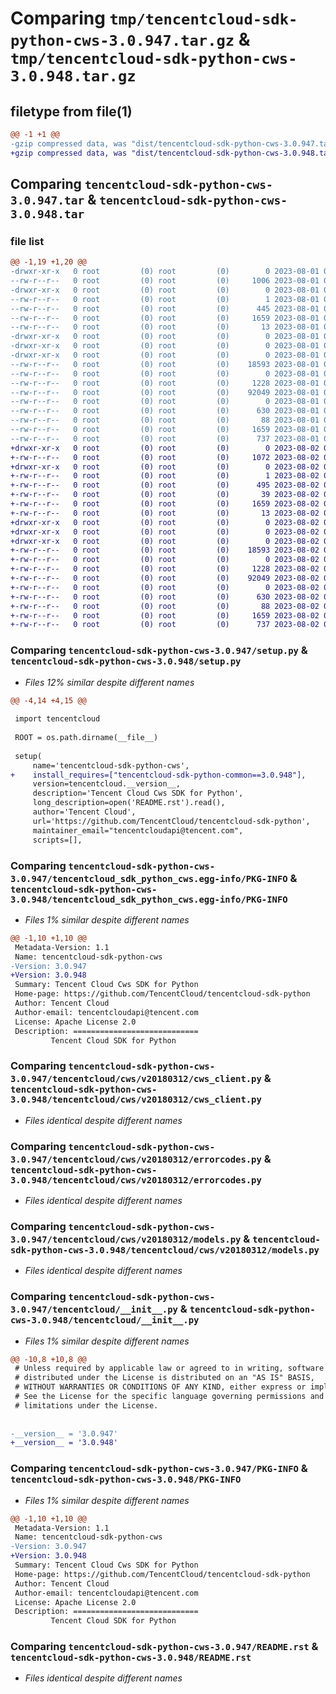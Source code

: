 # Comparing `tmp/tencentcloud-sdk-python-cws-3.0.947.tar.gz` & `tmp/tencentcloud-sdk-python-cws-3.0.948.tar.gz`

## filetype from file(1)

```diff
@@ -1 +1 @@
-gzip compressed data, was "dist/tencentcloud-sdk-python-cws-3.0.947.tar", last modified: Tue Aug  1 00:35:12 2023, max compression
+gzip compressed data, was "dist/tencentcloud-sdk-python-cws-3.0.948.tar", last modified: Wed Aug  2 00:27:43 2023, max compression
```

## Comparing `tencentcloud-sdk-python-cws-3.0.947.tar` & `tencentcloud-sdk-python-cws-3.0.948.tar`

### file list

```diff
@@ -1,19 +1,20 @@
-drwxr-xr-x   0 root         (0) root         (0)        0 2023-08-01 00:35:12.000000 tencentcloud-sdk-python-cws-3.0.947/
--rw-r--r--   0 root         (0) root         (0)     1006 2023-08-01 00:35:12.000000 tencentcloud-sdk-python-cws-3.0.947/setup.py
-drwxr-xr-x   0 root         (0) root         (0)        0 2023-08-01 00:35:12.000000 tencentcloud-sdk-python-cws-3.0.947/tencentcloud_sdk_python_cws.egg-info/
--rw-r--r--   0 root         (0) root         (0)        1 2023-08-01 00:35:12.000000 tencentcloud-sdk-python-cws-3.0.947/tencentcloud_sdk_python_cws.egg-info/dependency_links.txt
--rw-r--r--   0 root         (0) root         (0)      445 2023-08-01 00:35:12.000000 tencentcloud-sdk-python-cws-3.0.947/tencentcloud_sdk_python_cws.egg-info/SOURCES.txt
--rw-r--r--   0 root         (0) root         (0)     1659 2023-08-01 00:35:12.000000 tencentcloud-sdk-python-cws-3.0.947/tencentcloud_sdk_python_cws.egg-info/PKG-INFO
--rw-r--r--   0 root         (0) root         (0)       13 2023-08-01 00:35:12.000000 tencentcloud-sdk-python-cws-3.0.947/tencentcloud_sdk_python_cws.egg-info/top_level.txt
-drwxr-xr-x   0 root         (0) root         (0)        0 2023-08-01 00:35:12.000000 tencentcloud-sdk-python-cws-3.0.947/tencentcloud/
-drwxr-xr-x   0 root         (0) root         (0)        0 2023-08-01 00:35:12.000000 tencentcloud-sdk-python-cws-3.0.947/tencentcloud/cws/
-drwxr-xr-x   0 root         (0) root         (0)        0 2023-08-01 00:35:12.000000 tencentcloud-sdk-python-cws-3.0.947/tencentcloud/cws/v20180312/
--rw-r--r--   0 root         (0) root         (0)    18593 2023-08-01 00:35:12.000000 tencentcloud-sdk-python-cws-3.0.947/tencentcloud/cws/v20180312/cws_client.py
--rw-r--r--   0 root         (0) root         (0)        0 2023-08-01 00:35:12.000000 tencentcloud-sdk-python-cws-3.0.947/tencentcloud/cws/v20180312/__init__.py
--rw-r--r--   0 root         (0) root         (0)     1228 2023-08-01 00:35:12.000000 tencentcloud-sdk-python-cws-3.0.947/tencentcloud/cws/v20180312/errorcodes.py
--rw-r--r--   0 root         (0) root         (0)    92049 2023-08-01 00:35:12.000000 tencentcloud-sdk-python-cws-3.0.947/tencentcloud/cws/v20180312/models.py
--rw-r--r--   0 root         (0) root         (0)        0 2023-08-01 00:35:12.000000 tencentcloud-sdk-python-cws-3.0.947/tencentcloud/cws/__init__.py
--rw-r--r--   0 root         (0) root         (0)      630 2023-08-01 00:35:12.000000 tencentcloud-sdk-python-cws-3.0.947/tencentcloud/__init__.py
--rw-r--r--   0 root         (0) root         (0)       88 2023-08-01 00:35:12.000000 tencentcloud-sdk-python-cws-3.0.947/setup.cfg
--rw-r--r--   0 root         (0) root         (0)     1659 2023-08-01 00:35:12.000000 tencentcloud-sdk-python-cws-3.0.947/PKG-INFO
--rw-r--r--   0 root         (0) root         (0)      737 2023-08-01 00:35:12.000000 tencentcloud-sdk-python-cws-3.0.947/README.rst
+drwxr-xr-x   0 root         (0) root         (0)        0 2023-08-02 00:27:43.000000 tencentcloud-sdk-python-cws-3.0.948/
+-rw-r--r--   0 root         (0) root         (0)     1072 2023-08-02 00:27:43.000000 tencentcloud-sdk-python-cws-3.0.948/setup.py
+drwxr-xr-x   0 root         (0) root         (0)        0 2023-08-02 00:27:43.000000 tencentcloud-sdk-python-cws-3.0.948/tencentcloud_sdk_python_cws.egg-info/
+-rw-r--r--   0 root         (0) root         (0)        1 2023-08-02 00:27:43.000000 tencentcloud-sdk-python-cws-3.0.948/tencentcloud_sdk_python_cws.egg-info/dependency_links.txt
+-rw-r--r--   0 root         (0) root         (0)      495 2023-08-02 00:27:43.000000 tencentcloud-sdk-python-cws-3.0.948/tencentcloud_sdk_python_cws.egg-info/SOURCES.txt
+-rw-r--r--   0 root         (0) root         (0)       39 2023-08-02 00:27:43.000000 tencentcloud-sdk-python-cws-3.0.948/tencentcloud_sdk_python_cws.egg-info/requires.txt
+-rw-r--r--   0 root         (0) root         (0)     1659 2023-08-02 00:27:43.000000 tencentcloud-sdk-python-cws-3.0.948/tencentcloud_sdk_python_cws.egg-info/PKG-INFO
+-rw-r--r--   0 root         (0) root         (0)       13 2023-08-02 00:27:43.000000 tencentcloud-sdk-python-cws-3.0.948/tencentcloud_sdk_python_cws.egg-info/top_level.txt
+drwxr-xr-x   0 root         (0) root         (0)        0 2023-08-02 00:27:43.000000 tencentcloud-sdk-python-cws-3.0.948/tencentcloud/
+drwxr-xr-x   0 root         (0) root         (0)        0 2023-08-02 00:27:43.000000 tencentcloud-sdk-python-cws-3.0.948/tencentcloud/cws/
+drwxr-xr-x   0 root         (0) root         (0)        0 2023-08-02 00:27:43.000000 tencentcloud-sdk-python-cws-3.0.948/tencentcloud/cws/v20180312/
+-rw-r--r--   0 root         (0) root         (0)    18593 2023-08-02 00:27:43.000000 tencentcloud-sdk-python-cws-3.0.948/tencentcloud/cws/v20180312/cws_client.py
+-rw-r--r--   0 root         (0) root         (0)        0 2023-08-02 00:27:43.000000 tencentcloud-sdk-python-cws-3.0.948/tencentcloud/cws/v20180312/__init__.py
+-rw-r--r--   0 root         (0) root         (0)     1228 2023-08-02 00:27:43.000000 tencentcloud-sdk-python-cws-3.0.948/tencentcloud/cws/v20180312/errorcodes.py
+-rw-r--r--   0 root         (0) root         (0)    92049 2023-08-02 00:27:43.000000 tencentcloud-sdk-python-cws-3.0.948/tencentcloud/cws/v20180312/models.py
+-rw-r--r--   0 root         (0) root         (0)        0 2023-08-02 00:27:43.000000 tencentcloud-sdk-python-cws-3.0.948/tencentcloud/cws/__init__.py
+-rw-r--r--   0 root         (0) root         (0)      630 2023-08-02 00:27:43.000000 tencentcloud-sdk-python-cws-3.0.948/tencentcloud/__init__.py
+-rw-r--r--   0 root         (0) root         (0)       88 2023-08-02 00:27:43.000000 tencentcloud-sdk-python-cws-3.0.948/setup.cfg
+-rw-r--r--   0 root         (0) root         (0)     1659 2023-08-02 00:27:43.000000 tencentcloud-sdk-python-cws-3.0.948/PKG-INFO
+-rw-r--r--   0 root         (0) root         (0)      737 2023-08-02 00:27:43.000000 tencentcloud-sdk-python-cws-3.0.948/README.rst
```

### Comparing `tencentcloud-sdk-python-cws-3.0.947/setup.py` & `tencentcloud-sdk-python-cws-3.0.948/setup.py`

 * *Files 12% similar despite different names*

```diff
@@ -4,14 +4,15 @@
 
 import tencentcloud
 
 ROOT = os.path.dirname(__file__)
 
 setup(
     name='tencentcloud-sdk-python-cws',
+    install_requires=["tencentcloud-sdk-python-common==3.0.948"],
     version=tencentcloud.__version__,
     description='Tencent Cloud Cws SDK for Python',
     long_description=open('README.rst').read(),
     author='Tencent Cloud',
     url='https://github.com/TencentCloud/tencentcloud-sdk-python',
     maintainer_email="tencentcloudapi@tencent.com",
     scripts=[],
```

### Comparing `tencentcloud-sdk-python-cws-3.0.947/tencentcloud_sdk_python_cws.egg-info/PKG-INFO` & `tencentcloud-sdk-python-cws-3.0.948/tencentcloud_sdk_python_cws.egg-info/PKG-INFO`

 * *Files 1% similar despite different names*

```diff
@@ -1,10 +1,10 @@
 Metadata-Version: 1.1
 Name: tencentcloud-sdk-python-cws
-Version: 3.0.947
+Version: 3.0.948
 Summary: Tencent Cloud Cws SDK for Python
 Home-page: https://github.com/TencentCloud/tencentcloud-sdk-python
 Author: Tencent Cloud
 Author-email: tencentcloudapi@tencent.com
 License: Apache License 2.0
 Description: ============================
         Tencent Cloud SDK for Python
```

### Comparing `tencentcloud-sdk-python-cws-3.0.947/tencentcloud/cws/v20180312/cws_client.py` & `tencentcloud-sdk-python-cws-3.0.948/tencentcloud/cws/v20180312/cws_client.py`

 * *Files identical despite different names*

### Comparing `tencentcloud-sdk-python-cws-3.0.947/tencentcloud/cws/v20180312/errorcodes.py` & `tencentcloud-sdk-python-cws-3.0.948/tencentcloud/cws/v20180312/errorcodes.py`

 * *Files identical despite different names*

### Comparing `tencentcloud-sdk-python-cws-3.0.947/tencentcloud/cws/v20180312/models.py` & `tencentcloud-sdk-python-cws-3.0.948/tencentcloud/cws/v20180312/models.py`

 * *Files identical despite different names*

### Comparing `tencentcloud-sdk-python-cws-3.0.947/tencentcloud/__init__.py` & `tencentcloud-sdk-python-cws-3.0.948/tencentcloud/__init__.py`

 * *Files 1% similar despite different names*

```diff
@@ -10,8 +10,8 @@
 # Unless required by applicable law or agreed to in writing, software
 # distributed under the License is distributed on an "AS IS" BASIS,
 # WITHOUT WARRANTIES OR CONDITIONS OF ANY KIND, either express or implied.
 # See the License for the specific language governing permissions and
 # limitations under the License.
 
 
-__version__ = '3.0.947'
+__version__ = '3.0.948'
```

### Comparing `tencentcloud-sdk-python-cws-3.0.947/PKG-INFO` & `tencentcloud-sdk-python-cws-3.0.948/PKG-INFO`

 * *Files 1% similar despite different names*

```diff
@@ -1,10 +1,10 @@
 Metadata-Version: 1.1
 Name: tencentcloud-sdk-python-cws
-Version: 3.0.947
+Version: 3.0.948
 Summary: Tencent Cloud Cws SDK for Python
 Home-page: https://github.com/TencentCloud/tencentcloud-sdk-python
 Author: Tencent Cloud
 Author-email: tencentcloudapi@tencent.com
 License: Apache License 2.0
 Description: ============================
         Tencent Cloud SDK for Python
```

### Comparing `tencentcloud-sdk-python-cws-3.0.947/README.rst` & `tencentcloud-sdk-python-cws-3.0.948/README.rst`

 * *Files identical despite different names*

